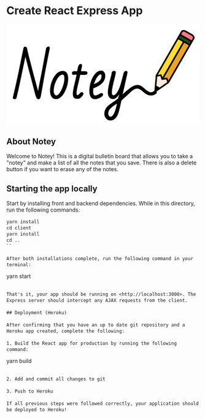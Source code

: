 # Create React Express App

![alt tag](./client/src/components/Nav/img/notey_logo.png)

## About Notey

Welcome to Notey!
This is a digital bulletin board that allows you to take a "notey" and make a list of all the notes that you save. There is also a delete button if you want to erase any of the notes.

## Starting the app locally

Start by installing front and backend dependencies. While in this directory, run the following commands:

```
yarn install
cd client
yarn install
cd ..
``

After both installations complete, run the following command in your terminal:

```
yarn start
```

That's it, your app should be running on <http://localhost:3000>. The Express server should intercept any AJAX requests from the client.

## Deployment (Heroku)

After confirming that you have an up to date git repository and a Heroku app created, complete the following:

1. Build the React app for production by running the following command:

```
yarn build
```

2. Add and commit all changes to git

3. Push to Heroku

If all previous steps were followed correctly, your application should be deployed to Heroku!
